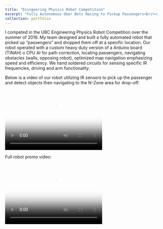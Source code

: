 ```yaml
---
title: "Eningeering Physics Robot Competition"
excerpt: "Fully Autonomous Uber Bots Racing to Pickup Passengers<br/><img src='robot-competition/robot_promo_Moment.jpg'>"
collection: portfolio
---
```


I competed in the UBC Engineering Physics Robot Competition over the summer of 2016. My team designed and built a fully automated robot that picked up “passengers” and dropped them off at a specific location. Our robot operated with a custom heavy duty version of a Arduino board (TINAH) o CPU AI for path correction, locating passengers, navigating obstacles (walls, opposing robot), optimized map navigation emphasizing speed and efficiency. We hand soldered circuits for sensing specific IR frequencies, driving and arm functionality.
 
Below is a video of our robot utilizing IR sensors to pick up the passenger and detect objects then navigating to the N-Zone area for drop-off:

<video src="https://basilwong.github.io/files/robot-competition/robot_in_action.mp4" poster="https://basilwong.github.io/files/robot-competition/robot_in_action_Moment.jpg" width="320" height="200" controls preload></video>

Full robot promo video:

<video src="https://basilwong.github.io/files/robot-competition/robot_promo.mp4" poster="https://basilwong.github.io/files/robot-competition/robot_promo_Moment.jpg" width="320" height="200" controls preload></video>




